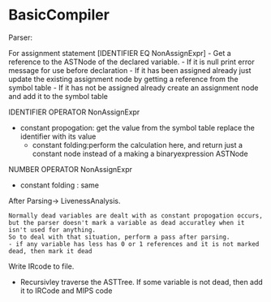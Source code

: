# BasicCompiler

Parser:

For assignment statement [IDENTIFIER EQ NonAssignExpr]
	- Get a reference to the ASTNode of the declared variable. 
		- If it is null print error message for use before declaration
	- If it has been assigned already just update the existing assignment node by getting a reference from the symbol table
	- If it has not be assigned already create an assignment node and add it to the symbol table


IDENTIFIER OPERATOR NonAssignExpr 

- constant propogation: get the value from the symbol table replace the identifier with its value
	- constant folding:perform the calculation here, and return just a constant node instead of a making a binaryexpression ASTNode

NUMBER OPERATOR NonAssignExpr 

- constant folding : same



After Parsing-> LivenessAnalysis.
	
	Normally dead variables are dealt with as constant propogation occurs, but the parser doesn't mark a variable as dead accuratley when it isn't used for anything. 
	So to deal with that situation, perform a pass after parsing.
	- if any variable has less has 0 or 1 references and it is not marked dead, then mark it dead


Write IRcode to file. 
- Recursivley traverse the ASTTree. If some variable is not dead, then add it to IRCode and MIPS code
